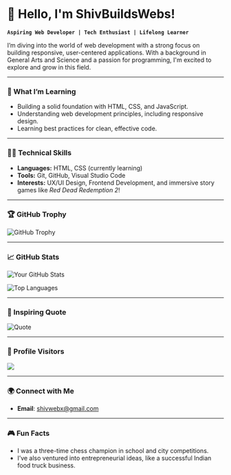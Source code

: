 # 👋 Hello, I'm ShivBuildsWebs!

**`Aspiring Web Developer | Tech Enthusiast | Lifelong Learner`**

I’m diving into the world of web development with a strong focus on building responsive, user-centered applications. With a background in General Arts and Science and a passion for programming, I'm excited to explore and grow in this field.

---

### 🌱 What I’m Learning
- Building a solid foundation with HTML, CSS, and JavaScript.
- Understanding web development principles, including responsive design.
- Learning best practices for clean, effective code.

---

### 👨‍💻 Technical Skills
- **Languages:** HTML, CSS (currently learning)
- **Tools:** Git, GitHub, Visual Studio Code
- **Interests:** UX/UI Design, Frontend Development, and immersive story games like *Red Dead Redemption 2*!

---

### 🏆 GitHub Trophy
![GitHub Trophy](https://github-profile-trophy.vercel.app/?username=ShivBuildsWebs&theme=darkhub)

---

### 📈 GitHub Stats
![Your GitHub Stats](https://github-readme-stats.vercel.app/api?username=ShivBuildsWebs&show_icons=true&theme=radical)

![Top Languages](https://github-readme-stats.vercel.app/api/top-langs/?username=ShivBuildsWebs&layout=compact&theme=radical)

---

### 💬 Inspiring Quote
![Quote](https://quotes-github-readme.vercel.app/api?type=horizontal&theme=radical)

---

### 👀 Profile Visitors
![](https://komarev.com/ghpvc/?username=ShivBuildsWebs&color=brightgreen)

---

### 🌍 Connect with Me  
- **Email**: shivwebx@gmail.com

---

### 🎮 Fun Facts
- I was a three-time chess champion in school and city competitions.
- I’ve also ventured into entrepreneurial ideas, like a successful Indian food truck business.
